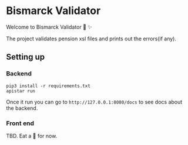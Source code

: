 # Bismarck Validator

Welcome to Bismarck Validator :confetti_ball: :sparkles:

The project validates pension xsl files and prints out the errors(if
any).

## Setting up

### Backend

```
pip3 install -r requirements.txt
apistar run
```

Once it run you can go to `http://127.0.0.1:8080/docs` to see docs about
the backend.

### Front end
TBD. Eat a :pizza: for now.
